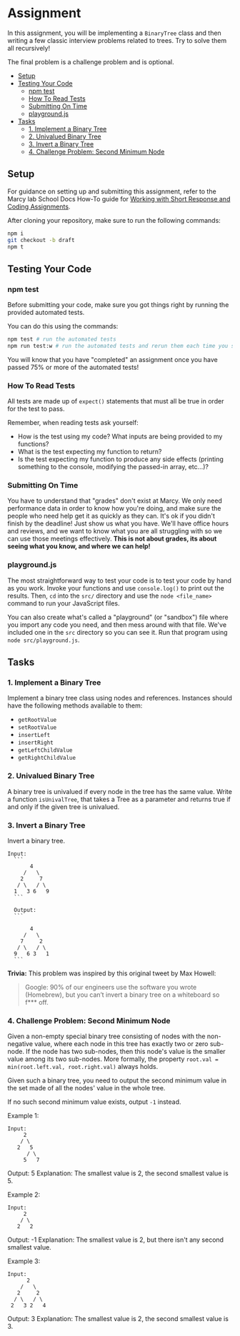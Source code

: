 # Assignment

In this assignment, you will be implementing a `BinaryTree` class and then writing a few classic interview problems related to trees. Try to solve them all recursively!

The final problem is a challenge problem and is optional.

- [Setup](#setup)
- [Testing Your Code](#testing-your-code)
  - [npm test](#npm-test)
  - [How To Read Tests](#how-to-read-tests)
  - [Submitting On Time](#submitting-on-time)
  - [playground.js](#playgroundjs)
- [Tasks](#tasks)
  - [1. Implement a Binary Tree](#1-implement-a-binary-tree)
  - [2. Univalued Binary Tree](#2-univalued-binary-tree)
  - [3. Invert a Binary Tree](#3-invert-a-binary-tree)
  - [4. Challenge Problem: Second Minimum Node](#4-challenge-problem-second-minimum-node)

## Setup

For guidance on setting up and submitting this assignment, refer to the Marcy lab School Docs How-To guide for [Working with Short Response and Coding Assignments](https://marcylabschool.gitbook.io/marcy-lab-school-docs/fullstack-curriculum/how-tos/working-with-assignments#how-to-work-on-assignments).

After cloning your repository, make sure to run the following commands:

```sh
npm i
git checkout -b draft
npm t
```

## Testing Your Code

### npm test

Before submitting your code, make sure you got things right by running the provided automated tests.

You can do this using the commands:

```sh
npm test # run the automated tests
npm run test:w # run the automated tests and rerun them each time you save a change
```

You will know that you have "completed" an assignment once you have passed 75% or more of the automated tests!

### How To Read Tests

All tests are made up of `expect()` statements that must all be true in order for the test to pass.

Remember, when reading tests ask yourself:
* How is the test using my code? What inputs are being provided to my functions?
* What is the test expecting my function to return?
* Is the test expecting my function to produce any side effects (printing something to the console, modifying the passed-in array, etc...)?

### Submitting On Time

You have to understand that "grades" don't exist at Marcy. We only need performance data in order to know how you're doing, and make sure the people who need help get it as quickly as they can. It's ok if you didn't finish by the deadline! Just show us what you have. We'll have office hours and reviews, and we want to know what you are all struggling with so we can use those meetings effectively. **This is not about grades, its about seeing what you know, and where we can help!**

### playground.js

The most straightforward way to test your code is to test your code by hand as you work. Invoke your functions and use `console.log()` to print out the results. Then, `cd` into the `src/` directory and use the `node <file_name>` command to run your JavaScript files. 

You can also create what's called a "playground" (or "sandbox") file where you import any code you need, and then mess around with that file. We've included one in the `src` directory so you can see it. Run that program using `node src/playground.js`.

## Tasks

### 1. Implement a Binary Tree

Implement a binary tree class using nodes and references. Instances should have the following methods available to them:
   - `getRootValue`
   - `setRootValue`
   - `insertLeft`
   - `insertRight`
   - `getLeftChildValue`
   - `getRightChildValue`

### 2. Univalued Binary Tree

A binary tree is univalued if every node in the tree has the same value. Write a function `isUnivalTree`, that takes a Tree as a parameter and returns true if and only if the given tree is univalued.

### 3. Invert a Binary Tree

Invert a binary tree.

    Input:
      ```
           4
         /   \
        2     7
       / \   / \
      1   3 6   9
      ```

      Output:
      ```

           4
         /   \
        7     2
       / \   / \
      9   6 3   1
      ```

**Trivia:**
This problem was inspired by this original tweet by Max Howell:

> Google: 90% of our engineers use the software you wrote (Homebrew), but you can’t invert a binary tree on a whiteboard so f*** off.

### 4. Challenge Problem: Second Minimum Node

Given a non-empty special binary tree consisting of nodes with the non-negative value, where each node in this tree has exactly two or zero sub-node. If the node has two sub-nodes, then this node's value is the smaller value among its two sub-nodes. More formally, the property `root.val = min(root.left.val, root.right.val)` always holds.

Given such a binary tree, you need to output the second minimum value in the set made of all the nodes' value in the whole tree.

If no such second minimum value exists, output `-1` instead.

  Example 1:
  ```
  Input:
       2
      / \
     2   5
        / \
       5   7
  ```

  Output: 5
  Explanation: The smallest value is 2, the second smallest value is 5.


  Example 2:
  ```
  Input:
       2
      / \
     2   2
  ```
  Output: -1
  Explanation: The smallest value is 2, but there isn't any second smallest value.
  
  Example 3:
  ```
  Input:
        2
      /   \
     2     2
    / \   / \
   2   3 2   4 
  ```
  Output: 3
  Explanation: The smallest value is 2, the second smallest value is 3.
